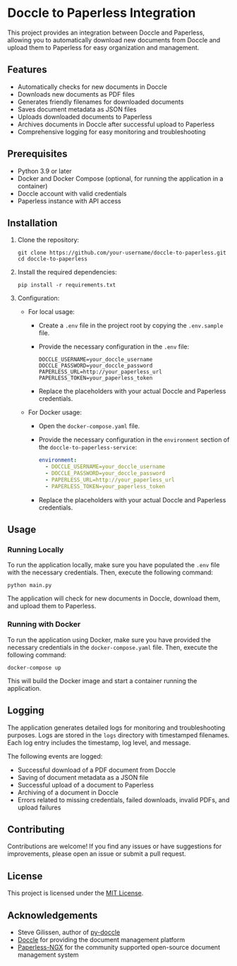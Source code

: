 # Doccle to Paperless Integration

This project provides an integration between Doccle and Paperless, allowing you to automatically download new documents from Doccle and upload them to Paperless for easy organization and management.

## Features

- Automatically checks for new documents in Doccle
- Downloads new documents as PDF files
- Generates friendly filenames for downloaded documents
- Saves document metadata as JSON files
- Uploads downloaded documents to Paperless
- Archives documents in Doccle after successful upload to Paperless
- Comprehensive logging for easy monitoring and troubleshooting

## Prerequisites

- Python 3.9 or later
- Docker and Docker Compose (optional, for running the application in a container)
- Doccle account with valid credentials
- Paperless instance with API access

## Installation

1. Clone the repository:

   ```
   git clone https://github.com/your-username/doccle-to-paperless.git
   cd doccle-to-paperless
   ```

2. Install the required dependencies:

   ```
   pip install -r requirements.txt
   ```

3. Configuration:

   - For local usage:

     - Create a `.env` file in the project root by copying the `.env.sample` file.
     - Provide the necessary configuration in the `.env` file:

       ```
       DOCCLE_USERNAME=your_doccle_username
       DOCCLE_PASSWORD=your_doccle_password
       PAPERLESS_URL=http://your_paperless_url
       PAPERLESS_TOKEN=your_paperless_token
       ```

     - Replace the placeholders with your actual Doccle and Paperless credentials.

   - For Docker usage:

     - Open the `docker-compose.yaml` file.
     - Provide the necessary configuration in the `environment` section of the `doccle-to-paperless-service`:

       ```yaml
       environment:
         - DOCCLE_USERNAME=your_doccle_username
         - DOCCLE_PASSWORD=your_doccle_password
         - PAPERLESS_URL=http://your_paperless_url
         - PAPERLESS_TOKEN=your_paperless_token
       ```

     - Replace the placeholders with your actual Doccle and Paperless credentials.

## Usage

### Running Locally

To run the application locally, make sure you have populated the `.env` file with the necessary credentials. Then, execute the following command:

```
python main.py
```

The application will check for new documents in Doccle, download them, and upload them to Paperless.

### Running with Docker

To run the application using Docker, make sure you have provided the necessary credentials in the `docker-compose.yaml` file. Then, execute the following command:

```
docker-compose up
```

This will build the Docker image and start a container running the application.

## Logging

The application generates detailed logs for monitoring and troubleshooting purposes. Logs are stored in the `logs` directory with timestamped filenames. Each log entry includes the timestamp, log level, and message.

The following events are logged:

- Successful download of a PDF document from Doccle
- Saving of document metadata as a JSON file
- Successful upload of a document to Paperless
- Archiving of a document in Doccle
- Errors related to missing credentials, failed downloads, invalid PDFs, and upload failures

## Contributing

Contributions are welcome! If you find any issues or have suggestions for improvements, please open an issue or submit a pull request.

## License

This project is licensed under the [MIT License](LICENSE).

## Acknowledgements

- Steve Gilissen, author of [py-doccle](https://github.com/sgilissen/py-doccle)
- [Doccle](https://www.doccle.be/) for providing the document management platform
- [Paperless-NGX](https://github.com/jonaswinkler/paperless-ngx) for the community supported open-source document management system
